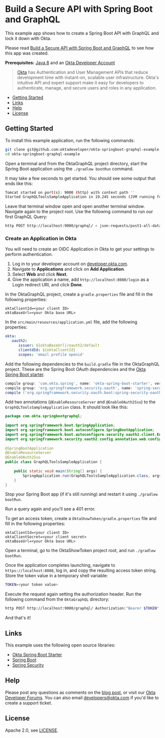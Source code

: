 # Build a Secure API with Spring Boot and GraphQL
 
This example app shows how to create a Spring Boot API with GraphQL and lock it down with Okta.

Please read [Build a Secure API with Spring Boot and GraphQL](https://developer.okta.com/blog/2018/08/16/secure-api-spring-boot-graphql) to see how this app was created.

**Prerequisites:** [Java 8](http://www.oracle.com/technetwork/java/javase/downloads/jdk8-downloads-2133151.html) and an [Okta Developer Account](https://developer.okta.com)

> [Okta](https://developer.okta.com/) has Authentication and User Management APIs that reduce development time with instant-on, scalable user infrastructure. Okta's intuitive API and expert support make it easy for developers to authenticate, manage, and secure users and roles in any application.

* [Getting Started](#getting-started)
* [Links](#links)
* [Help](#help)
* [License](#license)

## Getting Started

To install this example application, run the following commands:

```bash
git clone git@github.com:oktadeveloper/okta-springboot-graphql-example.git
cd okta-springboot-graphql-example
```

Open a terminal and from the OktaGraphQL project directory, start the Spring Boot application using the `./gradlew bootRun` command.

It may take a few seconds to get started. You should see some output that ends like this:

```bash
Tomcat started on port(s): 9000 (http) with context path ''
Started GraphQLToolsSampleApplication in 19.245 seconds (JVM running for 19.664)
```

Leave that terminal window open and open another terminal window. Navigate again to the project root. Use the following command to run our first GraphQL Query:

```bash
http POST http://localhost:9000/graphql/ < json-requests/post1-all-data.json
``` 

### Create an Application in Okta

You will need to create an OIDC Application in Okta to get your settings to perform authentication. 

1. Log in to your developer account on [developer.okta.com](https://developer.okta.com).
2. Navigate to **Applications** and click on **Add Application**.
3. Select **Web** and click **Next**. 
4. Give the application a name, add `http://localhost:8080/login` as a Login redirect URI, and click **Done**.

In the OktaGraphQL project, create a `gradle.properties` file and fill in the following properties:

```properties
oktaClientId=<your client ID>
oktaBaseUrl=<your Okta base URL>
```

In the `src/main/resources/application.yml` file, add the following properties:

```yml
okta:  
   oauth2: 
      issuer: ${oktaBaseUrl}/oauth2/default  
      clientdId: ${oktaClientId}  
      scopes: 'email profile openid'
```

Add the following dependencies to the `build.gradle` file in the OktaGraphQL project. These are the Spring Boot OAuth dependencies and the [Okta Spring Boot starter](https://github.com/okta/okta-spring-boot).

```gradle
compile group: 'com.okta.spring', name: 'okta-spring-boot-starter', version: '0.6.0'  
compile group: 'org.springframework.security.oauth', name: 'spring-security-oauth2', version: '2.3.3.RELEASE'  
compile ('org.springframework.security.oauth.boot:spring-security-oauth2-autoconfigure:2.0.1.RELEASE')
```

Add two annotations (`@EnableResourceServer` and  `@EnableOAuth2Sso`) to the `GraphQLToolsSampleApplication` class. It should look like this:

```java
package com.okta.springbootgraphql;  
  
import org.springframework.boot.SpringApplication;  
import org.springframework.boot.autoconfigure.SpringBootApplication;  
import org.springframework.boot.autoconfigure.security.oauth2.client.EnableOAuth2Sso;  
import org.springframework.security.oauth2.config.annotation.web.configuration.EnableResourceServer;  
  
@SpringBootApplication  
@EnableResourceServer  
@EnableOAuth2Sso  
public class GraphQLToolsSampleApplication {  
  
    public static void main(String[] args) {  
        SpringApplication.run(GraphQLToolsSampleApplication.class, args);  
    }  
}
```

Stop your Spring Boot app (if it's still running) and restart it using `./gradlew bootRun`.

Run a query again and you'll see a 401 error.

To get an access token, create a `OktaShowToken/gradle.properties` file and fill in the following properties:

```properties
oktaClientId=<your client ID>
oktaClientSecret=<your client secret>
oktaBaseUrl=<your Okta base URL>
```

Open a terminal, go to the OktaShowToken project root, and run `./gradlew bootRun`.

Once the application completes launching, navigate to `https://localhost:8080`, log in, and copy the resulting access token string. Store the token value in a temporary shell variable:

```bash
TOKEN=<your token value>
```

Execute the request again setting the authorization header. Run the following command from the `OktaGraphQL` directory:

```bash
http POST http://localhost:9000/graphql/ Authorization:"Bearer $TOKEN" < json-requests/post1-all-data.json 
```

And that's it!

## Links

This example uses the following open source libraries:

* [Okta Spring Boot Starter](https://github.com/okta/okta-spring-boot)
* [Spring Boot](https://spring.io/projects/spring-boot)
* [Spring Security](https://spring.io/projects/spring-security)

## Help

Please post any questions as comments on the [blog post](https://developer.okta.com/blog/2018/08/16/secure-api-spring-boot-graphql), or visit our [Okta Developer Forums](https://devforum.okta.com/). You can also email developers@okta.com if you'd like to create a support ticket.

## License

Apache 2.0, see [LICENSE](LICENSE).
